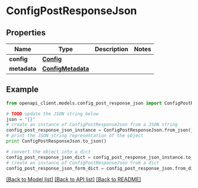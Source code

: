# ConfigPostResponseJson


## Properties

Name | Type | Description | Notes
------------ | ------------- | ------------- | -------------
**config** | [**Config**](Config.md) |  | 
**metadata** | [**ConfigMetadata**](ConfigMetadata.md) |  | 

## Example

```python
from openapi_client.models.config_post_response_json import ConfigPostResponseJson

# TODO update the JSON string below
json = "{}"
# create an instance of ConfigPostResponseJson from a JSON string
config_post_response_json_instance = ConfigPostResponseJson.from_json(json)
# print the JSON string representation of the object
print ConfigPostResponseJson.to_json()

# convert the object into a dict
config_post_response_json_dict = config_post_response_json_instance.to_dict()
# create an instance of ConfigPostResponseJson from a dict
config_post_response_json_form_dict = config_post_response_json.from_dict(config_post_response_json_dict)
```
[[Back to Model list]](../README.md#documentation-for-models) [[Back to API list]](../README.md#documentation-for-api-endpoints) [[Back to README]](../README.md)


